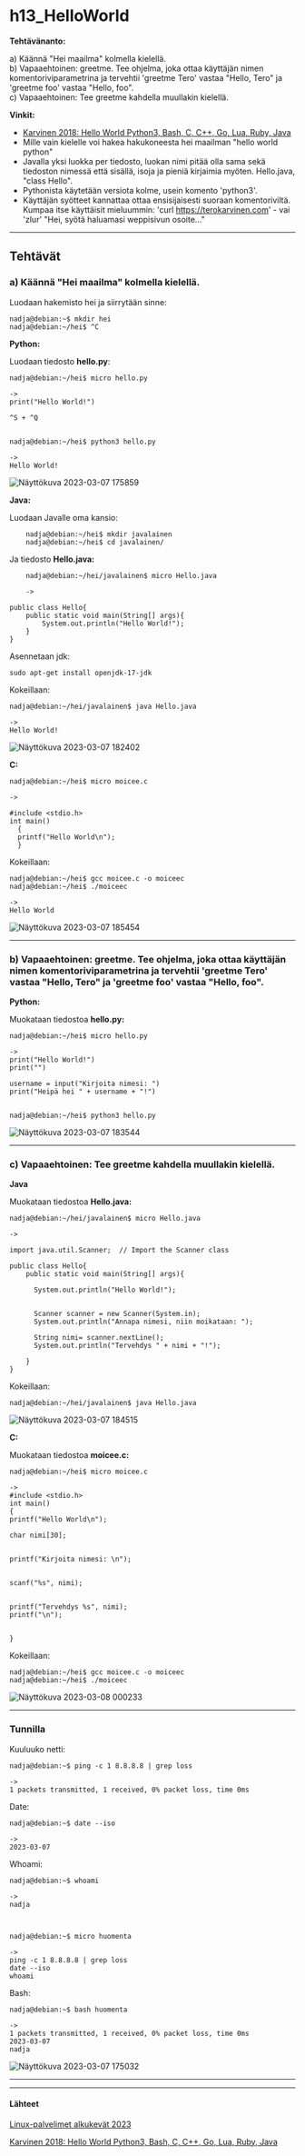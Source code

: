 

# h13_HelloWorld

**Tehtävänanto:**  

a) Käännä "Hei maailma" kolmella kielellä.  
b) Vapaaehtoinen: greetme. Tee ohjelma, joka ottaa käyttäjän nimen komentoriviparametrina ja tervehtii 'greetme Tero' vastaa "Hello, Tero" ja 'greetme foo' vastaa "Hello, foo".  
c) Vapaaehtoinen: Tee greetme kahdella muullakin kielellä.  

**Vinkit:**

- [Karvinen 2018: Hello World Python3, Bash, C, C++, Go, Lua, Ruby, Java](https://terokarvinen.com/2018/hello-python3-bash-c-c-go-lua-ruby-java-programming-languages-on-ubuntu-18-04/)  
- Mille vain kielelle voi hakea hakukoneesta hei maailman "hello world python"  
- Javalla yksi luokka per tiedosto, luokan nimi pitää olla sama sekä tiedoston nimessä että sisällä, isoja ja pieniä kirjaimia myöten. Hello.java, "class Hello".
- Pythonista käytetään versiota kolme, usein komento 'python3'.  
- Käyttäjän syötteet kannattaa ottaa ensisijaisesti suoraan komentoriviltä. Kumpaa itse käyttäisit mieluummin: 'curl https://terokarvinen.com' - vai 'zlur' "Hei, syötä haluamasi weppisivun osoite..."  




---
## Tehtävät  

### a) Käännä "Hei maailma" kolmella kielellä.   

Luodaan hakemisto hei ja siirrytään sinne:  

    nadja@debian:~$ mkdir hei  
    nadja@debian:~/hei$ ^C

**Python:**  

Luodaan tiedosto **hello.py**:  

    nadja@debian:~/hei$ micro hello.py
    
    ->
    print("Hello World!")
    
    ^S + ^Q
    
    
    nadja@debian:~/hei$ python3 hello.py

    ->
    Hello World!

    
    
    
![Näyttökuva 2023-03-07 175859](https://user-images.githubusercontent.com/118609353/223477054-2985c46c-8533-44c3-96a0-aa80be7446ae.png)

**Java:**  

Luodaan Javalle oma kansio:  

        nadja@debian:~/hei$ mkdir javalainen
        nadja@debian:~/hei$ cd javalainen/ 
        
Ja tiedosto **Hello.java:**  

        nadja@debian:~/hei/javalainen$ micro Hello.java  
        
        ->

    public class Hello{
	    public static void main(String[] args){
		    System.out.println("Hello World!");
 	    }
    }

Asennetaan jdk:  

    sudo apt-get install openjdk-17-jdk  
    
    
Kokeillaan:  

    nadja@debian:~/hei/javalainen$ java Hello.java
    
    ->
    Hello World!


![Näyttökuva 2023-03-07 182402](https://user-images.githubusercontent.com/118609353/223484601-d33ce230-949b-4148-b9ae-41dd499c3ae3.png)


**C:**  

    nadja@debian:~/hei$ micro moicee.c
    
    ->
    
    #include <stdio.h>
    int main()
      {
      printf("Hello World\n");
      }
      
      
Kokeillaan:  

    nadja@debian:~/hei$ gcc moicee.c -o moiceec
    nadja@debian:~/hei$ ./moiceec 
    
    ->
    Hello World
    
    
![Näyttökuva 2023-03-07 185454](https://user-images.githubusercontent.com/118609353/223492906-c7d9be56-32f8-496e-a9b7-b5e30073a2fe.png)




  

---

### b) Vapaaehtoinen: greetme. Tee ohjelma, joka ottaa käyttäjän nimen komentoriviparametrina ja tervehtii 'greetme Tero' vastaa "Hello, Tero" ja 'greetme foo' vastaa "Hello, foo".  
 
**Python:**  

 Muokataan tiedostoa **hello.py:**  
 
    nadja@debian:~/hei$ micro hello.py 
    
    ->
    print("Hello World!")
    print("")
    
    username = input("Kirjoita nimesi: ")
    print("Heipä hei " + username + "!")
    
    
    nadja@debian:~/hei$ python3 hello.py 



![Näyttökuva 2023-03-07 183544](https://user-images.githubusercontent.com/118609353/223487819-a927fdee-db9e-4570-97ee-f15c37af055e.png)


 
    
 

---
### c) Vapaaehtoinen: Tee greetme kahdella muullakin kielellä.  

**Java** 

Muokataan tiedostoa **Hello.java:**  

    nadja@debian:~/hei/javalainen$ micro Hello.java 
    
    ->
    
    import java.util.Scanner;  // Import the Scanner class

    public class Hello{
	    public static void main(String[] args){
	
		  System.out.println("Hello World!");

	
		  Scanner scanner = new Scanner(System.in);
		  System.out.println("Annapa nimesi, niin moikataan: ");

		  String nimi= scanner.nextLine();
		  System.out.println("Tervehdys " + nimi + "!");
	
 	    }
    }
    
    
    
Kokeillaan:  
    
    nadja@debian:~/hei/javalainen$ java Hello.java


![Näyttökuva 2023-03-07 184515](https://user-images.githubusercontent.com/118609353/223490436-0744ffa3-654b-4b2a-95e9-6bf7590909b1.png)
	

**C:**  

Muokataan tiedostoa **moicee.c:**  

	nadja@debian:~/hei$ micro moicee.c
	
	->
	#include <stdio.h>
	int main()
	{
 	printf("Hello World\n");

	char nimi[30];


	printf("Kirjoita nimesi: \n");


	scanf("%s", nimi);


	printf("Tervehdys %s", nimi);
	printf("\n");


	}  
	
Kokeillaan:  

	nadja@debian:~/hei$ gcc moicee.c -o moiceec  
	nadja@debian:~/hei$ ./moiceec

	
![Näyttökuva 2023-03-08 000233](https://user-images.githubusercontent.com/118609353/223563631-1b79ca76-6b2c-4961-8b5f-0d47f9746a2c.png)


---
### Tunnilla  

Kuuluuko netti:  
       
    nadja@debian:~$ ping -c 1 8.8.8.8 | grep loss

    ->    
    1 packets transmitted, 1 received, 0% packet loss, time 0ms

Date:  

    nadja@debian:~$ date --iso
    
    ->
    2023-03-07
    
    
Whoami:  

    nadja@debian:~$ whoami
    
    ->
    nadja
   
   

    nadja@debian:~$ micro huomenta

    ->  
    ping -c 1 8.8.8.8 | grep loss
    date --iso
    whoami
    
Bash:  

    nadja@debian:~$ bash huomenta
    
    ->
    1 packets transmitted, 1 received, 0% packet loss, time 0ms
    2023-03-07
    nadja
    

![Näyttökuva 2023-03-07 175032](https://user-images.githubusercontent.com/118609353/223474724-c611b76d-18dd-4179-a6cd-da7b1175c8fa.png)





---
---

#### Lähteet  
  
[Linux-palvelimet alkukevät 2023](https://terokarvinen.com/2023/linux-palvelimet-2023-alkukevat/)  

[Karvinen 2018: Hello World Python3, Bash, C, C++, Go, Lua, Ruby, Java](https://terokarvinen.com/2018/hello-python3-bash-c-c-go-lua-ruby-java-programming-languages-on-ubuntu-18-04/)  

 












